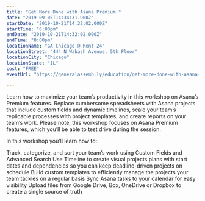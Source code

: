```yaml
---
title: "Get More Done with Asana Premium "
date: "2019-09-05T14:34:31.900Z"
startDate: "2019-10-21T14:32:02.000Z"
startTime: "6:00pm"
endDate: "2019-10-21T14:32:02.000Z"
endTime: "8:00pm"
locationName: "GA Chicago @ Rent 24"
locationStreet: "444 N Wabash Avenue, 5th Floor"
locationCity: "Chicago"
locationState: "IL"
cost: "FREE"
eventUrl: "https://generalassemb.ly/education/get-more-done-with-asana-premium/chicago/87525"

---
```


Learn how to maximize your team’s productivity in this workshop on Asana’s Premium features. Replace cumbersome spreadsheets with Asana projects that include custom fields and dynamic timelines, scale your team’s replicable processes with project templates, and create reports on your team’s work. Please note, this workshop focuses on Asana Premium features, which you’ll be able to test drive during the session.

In this workshop you’ll learn how to:

Track, categorize, and sort your team’s work using Custom Fields and Advanced Search
Use Timeline to create visual projects plans with start dates and dependencies so you can keep deadline-driven projects on schedule
Build custom templates to efficiently manage the projects your team tackles on a regular basis
Sync Asana tasks to your calendar for easy visibility
Upload files from Google Drive, Box, OneDrive or Dropbox to create a single source of truth

